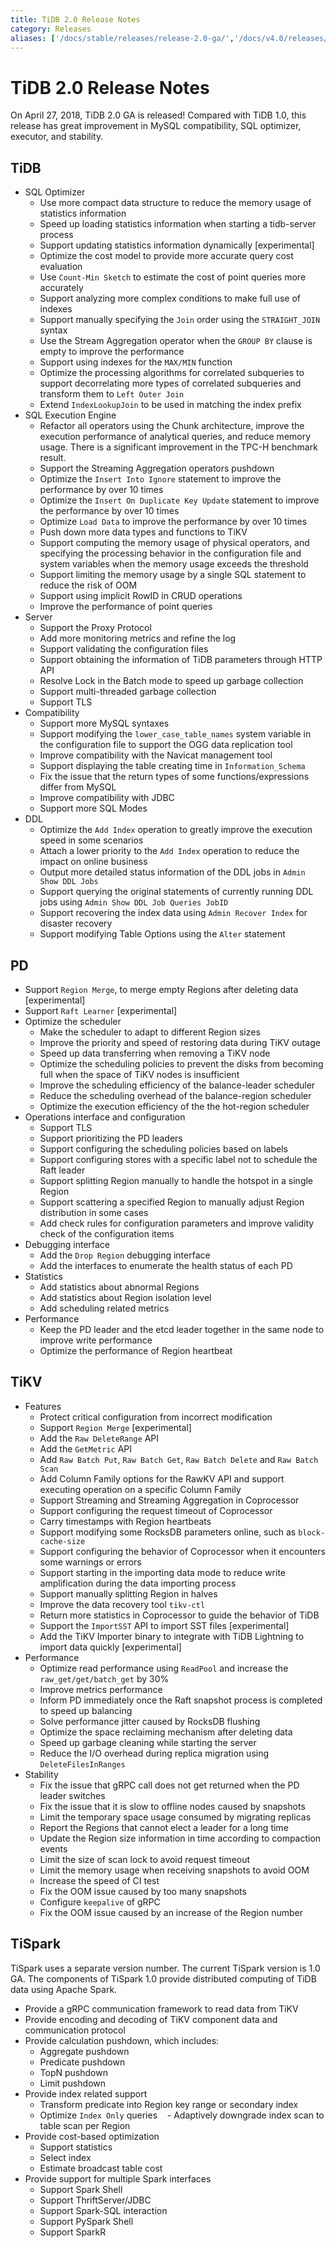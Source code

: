 ```yaml
---
title: TiDB 2.0 Release Notes
category: Releases
aliases: ['/docs/stable/releases/release-2.0-ga/','/docs/v4.0/releases/release-2.0-ga/','/docs/stable/releases/2.0ga/']
---
```


# TiDB 2.0 Release Notes

On April 27, 2018, TiDB 2.0 GA is released! Compared with TiDB 1.0, this release has great improvement in MySQL compatibility, SQL optimizer, executor, and stability.

## TiDB

- SQL Optimizer
    - Use more compact data structure to reduce the memory usage of statistics information
    - Speed up loading statistics information when starting a tidb-server process
    - Support updating statistics information dynamically [experimental]
    - Optimize the cost model to provide more accurate query cost evaluation
    - Use `Count-Min Sketch` to estimate the cost of point queries more accurately
    - Support analyzing more complex conditions to make full use of indexes
    - Support manually specifying the `Join` order using the `STRAIGHT_JOIN` syntax
    - Use the Stream Aggregation operator when the `GROUP BY` clause is empty to improve the performance
    - Support using indexes for the `MAX/MIN` function
    - Optimize the processing algorithms for correlated subqueries to support decorrelating more types of correlated subqueries and transform them to `Left Outer Join`
    - Extend `IndexLookupJoin` to be used in matching the index prefix
- SQL Execution Engine
    - Refactor all operators using the Chunk architecture, improve the execution performance of analytical queries, and reduce memory usage. There is a significant improvement in the TPC-H benchmark result.
    - Support the Streaming Aggregation operators pushdown
    - Optimize the `Insert Into Ignore` statement to improve the performance by over 10 times
    - Optimize the `Insert On Duplicate Key Update` statement to improve the performance by over 10 times
    - Optimize `Load Data` to improve the performance by over 10 times
    - Push down more data types and functions to TiKV
    - Support computing the memory usage of physical operators, and specifying the processing behavior in the configuration file and system variables when the memory usage exceeds the threshold
    - Support limiting the memory usage by a single SQL statement to reduce the risk of OOM
    - Support using implicit RowID in CRUD operations
    - Improve the performance of point queries
- Server
    - Support the Proxy Protocol
    - Add more monitoring metrics and refine the log
    - Support validating the configuration files
    - Support obtaining the information of TiDB parameters through HTTP API
    - Resolve Lock in the Batch mode to speed up garbage collection
    - Support multi-threaded garbage collection
    - Support TLS
- Compatibility
    - Support more MySQL syntaxes
    - Support modifying the `lower_case_table_names` system variable in the configuration file to support the OGG data replication tool
    - Improve compatibility with the Navicat management tool
    - Support displaying the table creating time in `Information_Schema`
    - Fix the issue that the return types of some functions/expressions differ from MySQL
    - Improve compatibility with JDBC
    - Support more SQL Modes
- DDL
    - Optimize the `Add Index` operation to greatly improve the execution speed in some scenarios
    - Attach a lower priority to the `Add Index` operation to reduce the impact on online business
    - Output more detailed status information of the DDL jobs in `Admin Show DDL Jobs`
    - Support querying the original statements of currently running DDL jobs using `Admin Show DDL Job Queries JobID`
    - Support recovering the index data using `Admin Recover Index` for disaster recovery
    - Support modifying Table Options using the `Alter` statement

## PD

- Support `Region Merge`, to merge empty Regions after deleting data [experimental]
- Support `Raft Learner` [experimental]
- Optimize the scheduler
    - Make the scheduler to adapt to different Region sizes
    - Improve the priority and speed of restoring data during TiKV outage
    - Speed up data transferring when removing a TiKV node
    - Optimize the scheduling policies to prevent the disks from becoming full when the space of TiKV nodes is insufficient
    - Improve the scheduling efficiency of the balance-leader scheduler
    - Reduce the scheduling overhead of the balance-region scheduler
    - Optimize the execution efficiency of the the hot-region scheduler
- Operations interface and configuration
    - Support TLS
    - Support prioritizing the PD leaders
    - Support configuring the scheduling policies based on labels
    - Support configuring stores with a specific label not to schedule the Raft leader
    - Support splitting Region manually to handle the hotspot in a single Region
    - Support scattering a specified Region to manually adjust Region distribution in some cases
    - Add check rules for configuration parameters and improve validity check of the configuration items
- Debugging interface
    - Add the `Drop Region` debugging interface
    - Add the interfaces to enumerate the health status of each PD
- Statistics
    - Add statistics about abnormal Regions
    - Add statistics about Region isolation level
    - Add scheduling related metrics
- Performance
    - Keep the PD leader and the etcd leader together in the same node to improve write performance
    - Optimize the performance of Region heartbeat

## TiKV

- Features
    - Protect critical configuration from incorrect modification
    - Support `Region Merge` [experimental]
    - Add the `Raw DeleteRange` API
    - Add the `GetMetric` API
    - Add `Raw Batch Put`, `Raw Batch Get`, `Raw Batch Delete` and `Raw Batch Scan`
    - Add Column Family options for the RawKV API and support executing operation on a specific Column Family
    - Support Streaming and Streaming Aggregation in Coprocessor
    - Support configuring the request timeout of Coprocessor
    - Carry timestamps with Region heartbeats
    - Support modifying some RocksDB parameters online, such as `block-cache-size`
    - Support configuring the behavior of Coprocessor when it encounters some warnings or errors
    - Support starting in the importing data mode to reduce write amplification during the data importing process
    - Support manually splitting Region in halves
    - Improve the data recovery tool `tikv-ctl`
    - Return more statistics in Coprocessor to guide the behavior of TiDB
    - Support the `ImportSST` API to import SST files [experimental]
    - Add the TiKV Importer binary to integrate with TiDB Lightning to import data quickly [experimental]
- Performance
    - Optimize read performance using `ReadPool` and increase the `raw_get/get/batch_get` by 30%
    - Improve metrics performance
    - Inform PD immediately once the Raft snapshot process is completed to speed up balancing
    - Solve performance jitter caused by RocksDB flushing
    - Optimize the space reclaiming mechanism after deleting data
    - Speed up garbage cleaning while starting the server
    - Reduce the I/O overhead during replica migration using `DeleteFilesInRanges`
- Stability
    - Fix the issue that gRPC call does not get returned when the PD leader switches
    - Fix the issue that it is slow to offline nodes caused by snapshots
    - Limit the temporary space usage consumed by migrating replicas
    - Report the Regions that cannot elect a leader for a long time
    - Update the Region size information in time according to compaction events
    - Limit the size of scan lock to avoid request timeout
    - Limit the memory usage when receiving snapshots to avoid OOM
    - Increase the speed of CI test
    - Fix the OOM issue caused by too many snapshots
    - Configure `keepalive` of gRPC
    - Fix the OOM issue caused by an increase of the Region number

## TiSpark

TiSpark uses a separate version number. The current TiSpark version is 1.0 GA. The components of TiSpark 1.0 provide distributed computing of TiDB data using Apache Spark.

- Provide a gRPC communication framework to read data from TiKV
- Provide encoding and decoding of TiKV component data and communication protocol
- Provide calculation pushdown, which includes:
    - Aggregate pushdown
    - Predicate pushdown
    - TopN pushdown
    - Limit pushdown
- Provide index related support
    - Transform predicate into Region key range or secondary index
    - Optimize `Index Only` queries
    - Adaptively downgrade index scan to table scan per Region
- Provide cost-based optimization
    - Support statistics
    - Select index
    - Estimate broadcast table cost
- Provide support for multiple Spark interfaces
    - Support Spark Shell
    - Support ThriftServer/JDBC
    - Support Spark-SQL interaction
    - Support PySpark Shell
    - Support SparkR
